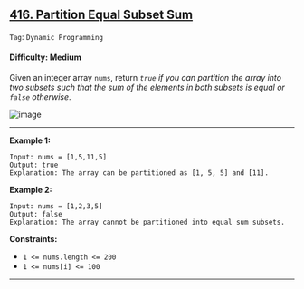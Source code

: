 ## [416. Partition Equal Subset Sum](https://leetcode.com/problems/partition-equal-subset-sum/)

```Tag```: ```Dynamic Programming```

#### Difficulty: Medium

Given an integer array ```nums```, return _```true``` if you can partition the array into two subsets such that the sum of the elements in both subsets is equal or ```false``` otherwise_.

![image](https://user-images.githubusercontent.com/35042430/225202324-64a0329f-d0ae-4789-9bc7-f3e2f7083c33.png)

---

__Example 1:__
```
Input: nums = [1,5,11,5]
Output: true
Explanation: The array can be partitioned as [1, 5, 5] and [11].
```

__Example 2:__
```
Input: nums = [1,2,3,5]
Output: false
Explanation: The array cannot be partitioned into equal sum subsets.
```

__Constraints:__

- ```1 <= nums.length <= 200```
- ```1 <= nums[i] <= 100```

---


